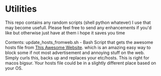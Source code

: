# Utilities 
This repo contains any random scripts (shell python whatever) I use that may become usefull. Please feel free to send any enhancements if you'd like but otherwise just have at them i hope it saves you time

Contents:
update_hosts_fromweb.sh - Bash Script that gets the awesome hosts file from [This Awesome Website](https://winhelp2002.mvps.org/hosts.htm). which is an amazing easy way to block some if not most advertisement and annoying stuff on the web. Simply curls this, backs up and replaces your etc/hosts. This is right for macos bigsur. Your hosts file could be in a slightly different place based on your OS. 
